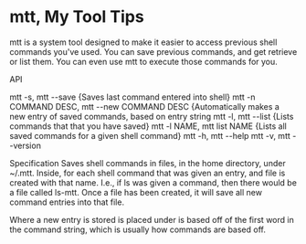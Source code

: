# mtt, My Tool Tips

mtt is a system tool designed to make it easier to access previous shell
commands you've used.  You can save previous commands, and get retrieve or list
them.  You can even use mtt to execute those commands for you.

API

mtt -s, mtt --save  {Saves last command entered into shell}
mtt -n COMMAND DESC, mtt --new COMMAND DESC  {Automatically makes a new entry of saved commands, based on entry string
mtt -l, mtt --list  {Lists commands that that you have saved}
mtt -l NAME, mtt list NAME {Lists all saved commands for a given shell command}
mtt -h, mtt --help
mtt -v, mtt --version

Specification
Saves shell commands in files, in the home directory, under ~/.mtt.
Inside, for each shell command that was given an entry, and file is created with
that name.  I.e., if ls was given a command, then there would be a file called
ls-mtt.  Once a file has been created, it will save all new command entries into
that file.  

Where a new entry is stored is placed under is based off of the first word in
the command string, which is usually how commands are based off.
